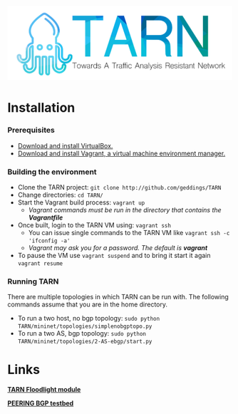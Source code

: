 ![TARN](docs/TARNLogo.png) 
====================================

# Installation
### Prerequisites
- [Download and install VirtualBox.](https://www.virtualbox.org)
- [Download and install Vagrant, a virtual machine environment manager.](https://www.vagrantup.com)

### Building the environment
- Clone the TARN project: `git clone http://github.com/geddings/TARN`
- Change directories: `cd TARN/`
- Start the Vagrant build process: `vagrant up`
  - _Vagrant commands must be run in the directory that contains the **Vagrantfile**_
- Once built, login to the TARN VM using: `vagrant ssh`
  - You can issue single commands to the TARN VM like `vagrant ssh -c 'ifconfig -a'`
  - _Vagrant may ask you for a password. The default is **vagrant**_
- To pause the VM use `vagrant suspend` and to bring it start it again `vagrant resume`

### Running TARN
There are multiple topologies in which TARN can be run with. The following commands assume that you are in the home directory.

- To run a two host, no bgp topology: `sudo python TARN/mininet/topologies/simplenobgptopo.py`
- To run a two AS, bgp topology: `sudo python TARN/mininet/topologies/2-AS-ebgp/start.py`

# Links

**[TARN Floodlight module](https://github.com/geddings/TARN/tree/develop/floodlight/src/main/java/net/floodlightcontroller/tarn)**

**[PEERING BGP testbed](https://peering.usc.edu)**
